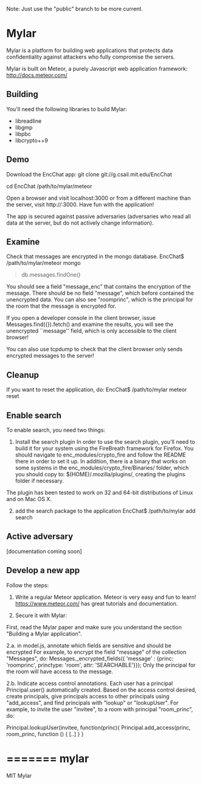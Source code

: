 Note: Just use the "public" branch to be more current.

# Mylar

Mylar is a platform for building web applications that protects data confidentiality against attackers who fully compromise the servers.

Mylar is built on Meteor, a purely Javascript web application framework:
http://docs.meteor.com/

## Building
You'll need the following libraries to build Mylar:

- libreadline
- libgmp
- libpbc
- libcrypto++9

## Demo

Download the EncChat app:
git clone git://g.csail.mit.edu/EncChat

cd EncChat
/path/to/mylar/meteor 

Open a browser and visit localhost:3000 or from a different machine than the server, visit http://<machine-ip>:3000. Have fun with the application!

The app is secured against passive adversaries (adversaries who read all data at the server, but do not actively change information).

## Examine

Check that messages are encrypted in the mongo database.
EncChat$ /path/to/mylar/meteor mongo
> db.messages.findOne()

You should see a field "message_enc" that contains the encryption of the message. There should be no field "message", which before contained the unencrypted data. You can also see "roomprinc", which is the principal for the room that the message is encrypted for.

If you open a developer console in the client browser, issue Messages.find({}).fetch() and examine the results, you will see the unencrypted ``message'' field, which is only accessible to the client browser!

You can also use tcpdump to check that the client browser only sends encrypted messages to the server!

## Cleanup

If you want to reset the application, do:
EncChat$ /path/to/mylar meteor reset

## Enable search

To enable search, you need two things:

1. Install the search plugin
In order to use the search plugin, you'll need to build it for your system using the FireBreath framework for Firefox.
You should navigate to enc_modules/crypto_fire and follow the README there in order to set it up.
In addition, there is a binary that works on some systems in the enc_modules/crypto_fire/Binaries/ folder, which you should copy to:
$(HOME)/.mozilla/plugins/, creating the plugins folder if necessary.

The plugin has been tested to work on 32 and 64-bit distributions of Linux and on Mac OS X.

2. add the search package to the application
EncChat$ /path/to/mylar add search


## Active adversary
[documentation coming soon]


## Develop a new app

Follow the steps:

1. Write a regular Meteor application. Meteor is very easy and fun to learn! https://www.meteor.com/ has great tutorials and documentation.

2. Secure it with Mylar:

First, read the Mylar paper and make sure you understand the section "Building a Mylar application".

2.a. in model.js, annotate which fields are sensitive and should be encrypted
    For example, to encrypt the field "message" of the collection "Messages", do:
    Messages._encrypted_fields({ 'message' : {princ: 'roomprinc', princtype: 'room',
					  attr: 'SEARCHABLE'}});
    Only the principal for the room will have access to the message. 

2.b. Indicate access control annotations. Each user has a principal Principal.user() automatically created. Based on the access control desired, create principals, give principals access to other principals using "add_access", and find principals with "lookup" or "lookupUser". For example, to invite the user "invitee", to a room with principal "room_princ", do:

Principal.lookupUser(invitee, function(princ){
     Principal.add_access(princ, room_princ, function () {
		[..]
     }
}


					  
=======
mylar
=====

MIT Mylar
